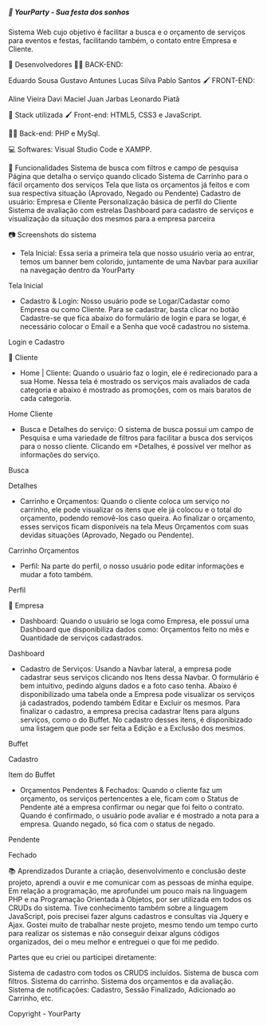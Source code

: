 ##### 🎉 YourParty - Sua festa dos sonhos
Sistema Web cujo objetivo é facilitar a busca e o orçamento de serviços para eventos e festas, facilitando também, o contato entre Empresa e Cliente.


📎 Desenvolvedores
👨‍💻 BACK-END:

Eduardo Sousa
Gustavo Antunes
Lucas Silva
Pablo Santos
🖌️ FRONT-END:

Aline Vieira
Davi Maciel
Juan Jarbas
Leonardo Piatã

📎 Stack utilizada
🖌️ Front-end: HTML5, CSS3 e JavaScript.

👨‍💻 Back-end: PHP e MySql.

💻 Softwares: Visual Studio Code e XAMPP.


📎 Funcionalidades
Sistema de busca com filtros e campo de pesquisa
Página que detalha o serviço quando clicado
Sistema de Carrinho para o fácil orçamento dos serviços
Tela que lista os orçamentos já feitos e com sua respectiva situação (Aprovado, Negado ou Pendente)
Cadastro de usuário: Empresa e Cliente
Personalização básica de perfil do Cliente
Sistema de avaliação com estrelas
Dashboard para cadastro de serviços e visualização da situação dos mesmos para a empresa parceira

📷 Screenshots do sistema
- Tela Inicial: Essa seria a primeira tela que nosso usuário veria ao entrar, temos um banner bem colorido, juntamente de uma Navbar para auxiliar na navegação dentro da YourParty

Tela Inicial


- Cadastro & Login: Nosso usuário pode se Logar/Cadastar como Empresa ou como Cliente. Para se cadastrar, basta clicar no botão Cadastre-se que fica abaixo do formulário de login e para se logar, é necessário colocar o Email e a Senha que você cadastrou no sistema.

Login e Cadastro


👦 Cliente
- Home | Cliente: Quando o usuário faz o login, ele é redirecionado para a sua Home. Nessa tela é mostrado os serviços mais avaliados de cada categoria e abaixo é mostrado as promoções, com os mais baratos de cada categoria.

Home Cliente


- Busca e Detalhes do serviço: O sistema de busca possui um campo de Pesquisa e uma variedade de filtros para facilitar a busca dos serviços para o nosso cliente. Clicando em +Detalhes, é possível ver melhor as informações do serviço.

Busca

Detalhes


- Carrinho e Orçamentos: Quando o cliente coloca um serviço no carrinho, ele pode visualizar os itens que ele já colocou e o total do orçamento, podendo removê-los caso queira.
Ao finalizar o orçamento, esses serviços ficam disponíveis na tela Meus Orçamentos com suas devidas situações (Aprovado, Negado ou Pendente).

Carrinho Orçamentos


- Perfil: Na parte do perfil, o nosso usuário pode editar informações e mudar a foto também.

Perfil


🏢 Empresa
- Dashboard: Quando o usuário se loga como Empresa, ele possuí uma Dashboard que disponibiliza dados como: Orçamentos feito no mês e Quantidade de serviços cadastrados.

Dashboard


- Cadastro de Serviços: Usando a Navbar lateral, a empresa pode cadastrar seus serviços clicando nos Itens dessa Navbar.
O formulário é bem intuitivo, pedindo alguns dados e a foto caso tenha. Abaixo é disponibilizado uma tabela onde a Empresa pode visualizar os serviços já cadastrados, podendo também Editar e Excluir os mesmos.
Para finalizar o cadastro, a empresa precisa cadastrar Itens para alguns serviços, como o do Buffet. No cadastro desses itens, é disponibizado uma listagem que pode ser feita a Edição e a Exclusão dos mesmos.

Buffet

Cadastro

Item do Buffet


- Orçamentos Pendentes & Fechados: Quando o cliente faz um orçamento, os serviços pertencentes a ele, ficam com o Status de Pendente até a empresa confirmar ou negar que foi feito o contrato. Quando é confirmado, o usuário pode avaliar e é mostrado a nota para a empresa. Quando negado, só fica com o status de negado.

Pendente

Fechado


📚 Aprendizados
Durante a criação, desenvolvimento e conclusão deste projeto, aprendi a ouvir e me comunicar com as pessoas de minha equipe. Em relação a programação, me aprofundei um pouco mais na linguagem PHP e na Programação Orientada à Objetos, por ser utilizada em todos os CRUDs do sistema. Tive conhecimento também sobre a linguagem JavaScript, pois precisei fazer alguns cadastros e consultas via Jquery e Ajax.
Gostei muito de trabalhar neste projeto, mesmo tendo um tempo curto para realizar os sistemas e não conseguir deixar alguns códigos organizados, dei o meu melhor e entreguei o que foi me pedido.


Partes que eu criei ou participei diretamente:

Sistema de cadastro com todos os CRUDS incluídos.
Sistema de busca com filtros.
Sistema do carrinho.
Sistema dos orçamentos e da avaliação.
Sistema de notificações: Cadastro, Sessão Finalizado, Adicionado ao Carrinho, etc.

Copyright - YourParty
